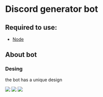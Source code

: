 # Discord generator bot
## Required to use:
- [Node](https://nodejs.org/en/blog/release/v14.19.0/)

## About bot

### Desing
the bot has a unique design

![](https://imgur.com/4RICUNY.png)
![](https://imgur.com/q911avz)
![](https://imgur.com/xqekks0)
